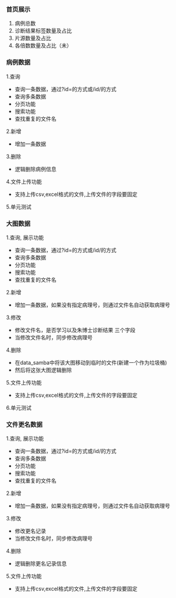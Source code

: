 ### 首页展示
1. 病例总数
2. 诊断结果标签数量及占比
3. 片源数量及占比
4. 各倍数数量及占比（未）

### 病例数据
1.查询
- 查询一条数据，通过?id=的方式或/id/的方式
- 查询多条数据
- 分页功能
- 搜索功能
- 查找重复的文件名

2.新增
- 增加一条数据

3.删除
- 逻辑删除病例信息

4.文件上传功能
- 支持上传csv,excel格式的文件,上传文件的字段要固定

5.单元测试

### 大图数据
1.查询, 展示功能
- 查询一条数据，通过?id=的方式或/id/的方式
- 查询多条数据
- 分页功能
- 搜索功能
- 查找重复的文件名

2.新增
- 增加一条数据，如果没有指定病理号，则通过文件名自动获取病理号

3.修改
- 修改文件名，是否学习以及朱博士诊断结果 三个字段
- 当修改文件名时，同步修改病理号

4.删除
- 在data_samba中将该大图移动到临时的文件(新建一个作为垃圾桶)
- 然后将这张大图逻辑删除

5.文件上传功能
- 支持上传csv,excel格式的文件,上传文件的字段要固定

6.单元测试

### 文件更名数据
1.查询, 展示功能
- 查询一条数据，通过?id=的方式或/id/的方式
- 查询多条数据
- 分页功能
- 搜索功能
- 查找重复的文件名

2.新增
- 增加一条数据，如果没有指定病理号，则通过文件名自动获取病理号

3.修改
- 修改更名记录
- 当修改文件名时，同步修改病理号

4.删除
- 逻辑删除更名记录信息

5.文件上传功能
- 支持上传csv,excel格式的文件,上传文件的字段要固定
